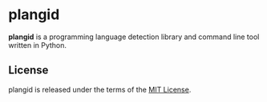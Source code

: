 
# plangid

**plangid** is a programming language detection library and command line tool written in Python.

## License

plangid is released under the terms of the [MIT License](LICENSE).